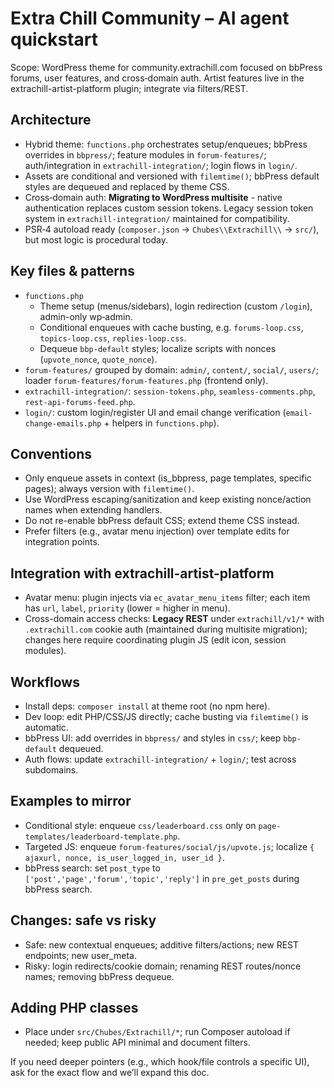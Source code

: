 # Extra Chill Community – AI agent quickstart

Scope: WordPress theme for community.extrachill.com focused on bbPress forums, user features, and cross‑domain auth. Artist features live in the extrachill-artist-platform plugin; integrate via filters/REST.

## Architecture
- Hybrid theme: `functions.php` orchestrates setup/enqueues; bbPress overrides in `bbpress/`; feature modules in `forum-features/`; auth/integration in `extrachill-integration/`; login flows in `login/`.
- Assets are conditional and versioned with `filemtime()`; bbPress default styles are dequeued and replaced by theme CSS.
- Cross‑domain auth: **Migrating to WordPress multisite** - native authentication replaces custom session tokens. Legacy session token system in `extrachill-integration/` maintained for compatibility.
- PSR‑4 autoload ready (`composer.json` → `Chubes\\Extrachill\\` → `src/`), but most logic is procedural today.

## Key files & patterns
- `functions.php`
  - Theme setup (menus/sidebars), login redirection (custom `/login`), admin-only wp‑admin.
  - Conditional enqueues with cache busting, e.g. `forums-loop.css`, `topics-loop.css`, `replies-loop.css`.
  - Dequeue `bbp-default` styles; localize scripts with nonces (`upvote_nonce`, `quote_nonce`).
- `forum-features/` grouped by domain: `admin/`, `content/`, `social/`, `users/`; loader `forum-features/forum-features.php` (frontend only).
- `extrachill-integration/`: `session-tokens.php`, `seamless-comments.php`, `rest-api-forums-feed.php`.
- `login/`: custom login/register UI and email change verification (`email-change-emails.php` + helpers in `functions.php`).

## Conventions
- Only enqueue assets in context (is_bbpress, page templates, specific pages); always version with `filemtime()`.
- Use WordPress escaping/sanitization and keep existing nonce/action names when extending handlers.
- Do not re-enable bbPress default CSS; extend theme CSS instead.
- Prefer filters (e.g., avatar menu injection) over template edits for integration points.

## Integration with extrachill-artist-platform
- Avatar menu: plugin injects via `ec_avatar_menu_items` filter; each item has `url`, `label`, `priority` (lower = higher in menu).
- Cross-domain access checks: **Legacy REST** under `extrachill/v1/*` with `.extrachill.com` cookie auth (maintained during multisite migration); changes here require coordinating plugin JS (edit icon, session modules).

## Workflows
- Install deps: `composer install` at theme root (no npm here).
- Dev loop: edit PHP/CSS/JS directly; cache busting via `filemtime()` is automatic.
- bbPress UI: add overrides in `bbpress/` and styles in `css/`; keep `bbp-default` dequeued.
- Auth flows: update `extrachill-integration/` + `login/`; test across subdomains.

## Examples to mirror
- Conditional style: enqueue `css/leaderboard.css` only on `page-templates/leaderboard-template.php`.
- Targeted JS: enqueue `forum-features/social/js/upvote.js`; localize `{ ajaxurl, nonce, is_user_logged_in, user_id }`.
- bbPress search: set `post_type` to `['post','page','forum','topic','reply']` in `pre_get_posts` during bbPress search.

## Changes: safe vs risky
- Safe: new contextual enqueues; additive filters/actions; new REST endpoints; new user_meta.
- Risky: login redirects/cookie domain; renaming REST routes/nonce names; removing bbPress dequeue.

## Adding PHP classes
- Place under `src/Chubes/Extrachill/*`; run Composer autoload if needed; keep public API minimal and document filters.

If you need deeper pointers (e.g., which hook/file controls a specific UI), ask for the exact flow and we’ll expand this doc.
